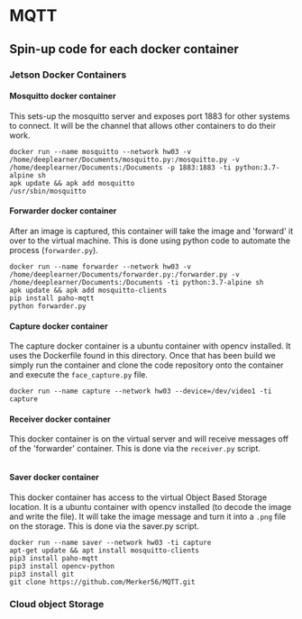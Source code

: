 # MQTT

## Spin-up code for each docker container
### Jetson Docker Containers
#### Mosquitto docker container

This sets-up the mosquitto server and exposes port 1883 for other systems to connect. It will be the channel that allows other containers to do their work.
```
docker run --name mosquitto --network hw03 -v /home/deeplearner/Documents/mosquitto.py:/mosquitto.py -v /home/deeplearner/Documents:/Documents -p 1883:1883 -ti python:3.7-alpine sh 
apk update && apk add mosquitto
/usr/sbin/mosquitto
```

#### Forwarder docker container

After an image is captured, this container will take the image and 'forward' it over to the virtual machine. This is done using python code to automate the process (`forwarder.py`).
```
docker run --name forwarder --network hw03 -v /home/deeplearner/Documents/forwarder.py:/forwarder.py -v /home/deeplearner/Documents:/Documents -ti python:3.7-alpine sh 
apk update && apk add mosquitto-clients
pip install paho-mqtt
python forwarder.py
```

#### Capture docker container
The capture docker container is a ubuntu container with opencv installed. It uses the Dockerfile found in this directory. Once that has been build we simply run the container and clone the code repository onto the container and execute the `face_capture.py` file.
```
docker run --name capture --network hw03 --device=/dev/video1 -ti capture
```

#### Receiver docker container
This docker container is on the virtual server and will receive messages off of the 'forwarder' container. This is done via the `receiver.py` script.

```

```
#### Saver docker container
This docker container has access to the virtual Object Based Storage location. It is a ubuntu container with opencv installed (to decode the image and write the file). It will take the image message and turn it into a `.png` file on the storage. This is done via the saver.py script.
```
docker run --name saver --network hw03 -ti capture
apt-get update && apt install mosquitto-clients
pip3 install paho-mqtt
pip3 install opencv-python
pip3 install git
git clone https://github.com/Merker56/MQTT.git
```
### Cloud object Storage

